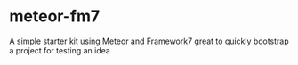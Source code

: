 # meteor-fm7
A simple starter kit using Meteor and Framework7 great to quickly bootstrap a project for testing an idea

